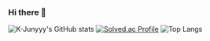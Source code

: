### Hi there 👋

<!--
**wootak96/wootak96** is a ✨ _special_ ✨ repository because its `README.md` (this file) appears on your GitHub profile.

Here are some ideas to get you started:

- 🔭 I’m currently working on ...
- 🌱 I’m currently learning ...
- 👯 I’m looking to collaborate on ...
- 🤔 I’m looking for help with ...
- 💬 Ask me about ...
- 📫 How to reach me: ...
- 😄 Pronouns: ...
- ⚡ Fun fact: ...
-->
![K-Junyyy's GitHub stats](https://github-readme-stats.vercel.app/api?username=wootak96&show_icons=true&theme=tokyonight)
[![Solved.ac Profile](http://mazassumnida.wtf/api/generate_badge?boj=wootag2)](https://solved.ac/wootag2)
![Top Langs](https://github-readme-stats.vercel.app/api/top-langs/?username=wootak96&layout=radical&theme=radical)

